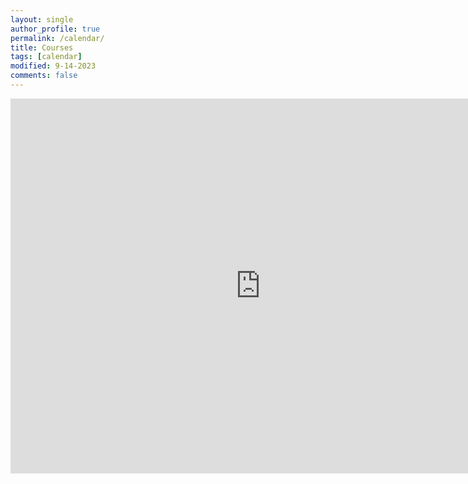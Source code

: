 ```yaml
---
layout: single
author_profile: true
permalink: /calendar/
title: Courses
tags: [calendar]
modified: 9-14-2023
comments: false
---
```


<iframe src="https://calendar.google.com/calendar/embed?src=radmanmohii%40gmail.com&ctz=Asia%2FTehran" style="border: 0" width="800" height="600" frameborder="0" scrolling="no"></iframe>